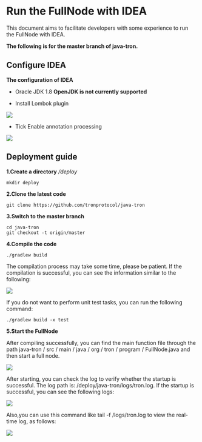 # Run the FullNode with IDEA

This document aims to facilitate developers with some experience to run the FullNode with IDEA.

**The following is for the master branch of java-tron.**
## Configure IDEA
**The configuration of IDEA**

- Oracle JDK 1.8 **OpenJDK is not currently supported**

- Install Lombok plugin

![](https://raw.githubusercontent.com/cathy-lishipu/documentation-zh/idea_instruction/images/lombok.png)

- Tick Enable annotation processing

![](https://raw.githubusercontent.com/cathy-lishipu/documentation-zh/idea_instruction/images/annnotation.png)

## Deployment guide
**1.Create a directory**
_/deploy_

```text
mkdir deploy
```

**2.Clone the latest code**

```text
git clone https://github.com/tronprotocol/java-tron
```

**3.Switch to the master branch**

```text
cd java-tron
git checkout -t origin/master
```

**4.Compile the code**

```text
./gradlew build
```
The compilation process may take some time, please be patient.
If the compilation is successful, you can see the information similar to the following:

![](https://raw.githubusercontent.com/cathy-lishipu/documentation-zh/idea_instruction/images/build_success_test.png)

If you do not want to perform unit test tasks, you can run the following command:

```text
./gradlew build -x test
```

**5.Start the FullNode**

After compiling successfully, you can find the main function file through the path java-tron / src / main / java / org / tron / program / FullNode.java and then start a full node.

![](https://raw.githubusercontent.com/cathy-lishipu/documentation-zh/idea_instruction/images/start.png)

After starting, you can check the log to verify whether the startup is successful. The log path is: /deploy/java-tron/logs/tron.log. If the startup is successful, you can see the following logs:

![](https://raw.githubusercontent.com/cathy-lishipu/documentation-zh/idea_instruction/images/start_success.png)

Also,you can use this command like tail -f /logs/tron.log to view the real-time log, as follows:

![](https://raw.githubusercontent.com/cathy-lishipu/documentation-zh/idea_instruction/images/start_successed.png)
